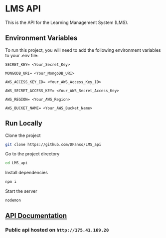 # LMS API

This is the API for the Learning Management System (LMS).

## Environment Variables

To run this project, you will need to add the following environment variables to your .env file:

`SECRET_KEY= <Your_Secret_Key>`

`MONGODB_URI= <Your_MongoDB_URI>`

`AWS_ACCESS_KEY_ID= <Your_AWS_Access_Key_ID>`

`AWS_SECRET_ACCESS_KEY= <Your_AWS_Secret_Access_Key>`

`AWS_REGION= <Your_AWS_Region>`

`AWS_BUCKET_NAME= <Your_AWS_Bucket_Name>`

## Run Locally

Clone the project

```bash
git clone https://github.com/DFanso/LMS_api
```
Go to the project directory

```bash
cd LMS_api 
```
Install dependencies

```bash
npm i
```
Start the server

```bash
nodemon
```

## [API Documentation](https://github.com/DFanso/LMS_api/blob/main/API_Documentation.md)  
### Public api hosted on ```http://175.41.169.20```






